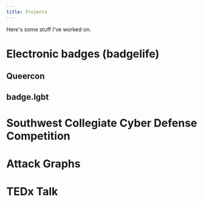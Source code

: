 ```yaml
---
title: Projects
---
```

Here's some stuff I've worked on.

# Electronic badges (badgelife)

## Queercon

## badge.lgbt

# Southwest Collegiate Cyber Defense Competition

# Attack Graphs

# TEDx Talk
